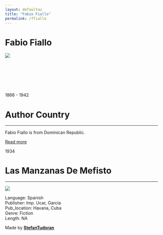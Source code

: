 ```yaml
---
layout: defaultau
title: "Fabio Fiallo"
permalink: /ffiallo
---
```

<!-- partial:index.partial.html -->
<div class="content">
    <h1>Fabio Fiallo</h1>
    <div class="quote">
        <div><img src="https://upload.wikimedia.org/wikipedia/commons/thumb/6/67/FabioFiallo.jpg/330px-FabioFiallo.jpg" class="logo"></div>
    </div>
    <div class="timeline">
        <div style="padding-bottom:100px;"></div>
        <div class="block">
            <div class="date right"><p class="right"> 1866 - 1942 </p></div>
            <div class="dot"></div>
            <div class="left first">
                <h1>Author Country</h1><hr>
            <p>Fabio Fiallo is from Dominican Republic.</p>
                <a href="https://en.wikipedia.org/wiki/Évelyne_Trouillot" target="_blank">Read more</a>
            </div>
        </div>
        <div class="block">
            <div class="date left"><p class="left">1934</p></div>
            <div class="dot"></div>
            <div class="right">
                <h1>Las Manzanas De Mefisto</h1><hr>
                <p><img src="https://opacbiblioteca.unibe.edu.do/cgi-bin/koha/opac-image.pl?thumbnail=1&biblionumber=49244.jpg"></p>
                <p>
                Language: Spanish<br/>
                Publisher: Imp. Ucar, García<br/>
                Pub_location: Havana, Cuba<br/>
                Genre: Fiction<br/>
                Length: NA</p>
            </div>
        </div>
        <div id="footer">
        <p id="copyright">Made by&nbsp;<strong><a href="https://www.linkedin.com/in/nicolae-stefan-tudoran-b02291127/" target="_blank">StefanTudoran</a></strong></p>
    </div>
</div>
<!-- partial -->
  <script src='https://cdnjs.cloudflare.com/ajax/libs/jquery/3.1.1/jquery.min.js'></script><script  src="assets/js/authorscript.js"></script>